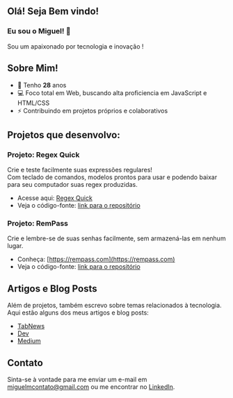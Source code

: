## Olá! Seja Bem vindo!
### Eu sou o Miguel! 👋

Sou um apaixonado por tecnologia e inovação !

## Sobre Mim!
  - 🎉 Tenho **28** anos
  - 💻 Foco total em Web, buscando alta proficiencia em JavaScript e HTML/CSS
  - ⚡ Contribuindo em projetos próprios e colaborativos

## Projetos que desenvolvo:


### Projeto: Regex Quick

Crie e teste facilmente suas expressões regulares!<br>
Com teclado de comandos, modelos prontos para usar e podendo baixar para seu computador suas regex produzidas.<br>

- Acesse aqui: [Regex Quick](https://migmoroni.github.io/RegexQuick/)
- Veja o código-fonte: [link para o repositório](https://github.com/migmoroni/RegexQuick)
  
### Projeto: RemPass

Crie e lembre-se de suas senhas facilmente, sem armazená-las em nenhum lugar.<br>

- Conheça: [https://rempass.com](https://rempass.com)
- Veja o código-fonte: [link para o repositório](https://github.com/migmoroni/remember-password)
  
## Artigos e Blog Posts

Além de projetos, também escrevo sobre temas relacionados à tecnologia. Aqui estão alguns dos meus artigos e blog posts:

- [TabNews](https://tabnews.com.br/migmoroni)
- [Dev](https://dev.to/migmoroni)
- [Medium](https://medium.com/@migmoroni)

## Contato

Sinta-se à vontade para me enviar um e-mail em miguelmcontato@gmail.com ou me encontrar no [LinkedIn](https://linkedin.com/migmoroni).
